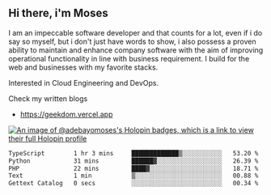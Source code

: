 ## Hi there, i'm Moses

I am an impeccable software developer and that counts for a lot, even if i do say so myself, but i don't just have words to show, i also possess a proven ability to maintain and enhance company software with the aim of improving operational functionality in line with business requirement. I build for the web and businesses with my favorite stacks.

Interested in Cloud Engineering and DevOps.

Check my written blogs
- https://geekdom.vercel.app

[![An image of @adebayomoses's Holopin badges, which is a link to view their full Holopin profile](https://holopin.me/adebayomoses)](https://holopin.io/@adebayomoses)

<!--START_SECTION:waka-->

```txt
TypeScript        1 hr 3 mins     █████████████▒░░░░░░░░░░░   53.20 %
Python            31 mins         ██████▓░░░░░░░░░░░░░░░░░░   26.39 %
PHP               22 mins         ████▓░░░░░░░░░░░░░░░░░░░░   18.71 %
Text              1 min           ▒░░░░░░░░░░░░░░░░░░░░░░░░   00.88 %
Gettext Catalog   0 secs          ░░░░░░░░░░░░░░░░░░░░░░░░░   00.34 %
```

<!--END_SECTION:waka-->
